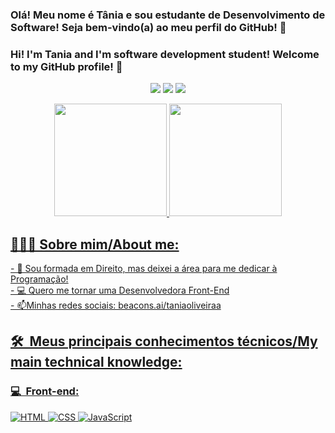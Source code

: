 ### Olá! Meu nome é Tânia e sou estudante de Desenvolvimento de Software! Seja bem-vindo(a) ao meu perfil do GitHub! 👋
### Hi! I'm Tania and I'm software development student! Welcome to my GitHub profile! 👋

<p align="center">
<a href="https://instagram.com/_taniaoliveira_"><img src="https://img.shields.io/badge/-@_taniaoliveira__-E4405F?style=flat-square&logo=Instagram&logoColor=white"/></a>
<a href="https://www.linkedin.com/in/tâniamariadeoliveira"><img src="https://img.shields.io/badge/-tâniamariadeoliveira-0077B5?style=flat-square&logo=Linkedin&logoColor=white"/></a>
<a href="mailto:oliveiratania1@gmail.com"><img src="https://img.shields.io/badge/-oliveiratania11@gmail.com-D14836?style=flat-square&logo=Gmail&logoColor=white"/></a>

<div align="center">
  <a href="https://github.com/taniaoliveiraa">
  <img height="180em" src="https://github-readme-stats.vercel.app/api?username=taniaoliveiraa&show_icons=true&theme=dracula&include_all_commits=true&count_private=true"/>
  <img height="180em" src="https://github-readme-stats.vercel.app/api/top-langs/?username=taniaoliveiraa&layout=compact&langs_count=7&theme=dracula"/>
</div>


  <h2>👨🏻‍💻 Sobre mim/About me:</h2>
- 🔭 Sou formada em Direito, mas deixei a área para me dedicar à Programação!<br/>
- 💻 Quero me tornar uma Desenvolvedora Front-End<br/>
- 📫Minhas redes sociais: beacons.ai/taniaoliveiraa
 

<h2> 🛠 &nbsp;Meus principais conhecimentos técnicos/My main technical knowledge:</h2>
<h3>💻 &nbsp;Front-end:</h3>

![HTML](https://img.shields.io/badge/-HTML-333333?style=flat&logo=HTML5)
![CSS](https://img.shields.io/badge/-CSS-333333?style=flat&logo=CSS3&logoColor=1572B6)
![JavaScript](https://img.shields.io/badge/-JavaScript-333333?style=flat&logo=javascript)<br/>
